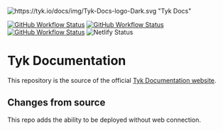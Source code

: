 ![https://tyk.io/docs/img/Tyk-Docs-logo-Dark.svg "Tyk Docs"](https://tyk.io/docs/img/Tyk-Docs-logo-Dark.svg)

<!-- Badges of workflows etc. -->
[![GitHub Workflow Status](https://img.shields.io/github/actions/workflow/status/tyktechnologies/tyk-docs/ci.yaml?color=20EDBA&label=Hugo%20Build&logo=Tyk&logoColor=8438FA&style=plastic)](https://github.com/TykTechnologies/tyk-docs/actions/workflows/ci.yaml)
[![GitHub Workflow Status](https://img.shields.io/github/actions/workflow/status/tyktechnologies/tyk-docs/htmltest.yaml?color=20EDBA&label=HTML%20test&logo=Tyk&logoColor=8438FA&style=plastic)](https://github.com/TykTechnologies/tyk-docs/blob/master/.github/workflows/htmltest.yaml)
[![GitHub Workflow Status](https://img.shields.io/github/actions/workflow/status/tyktechnologies/tyk-docs/docsearch.yaml?color=20EDBA&label=Indexing%20Search&logo=Tyk&logoColor=8438FA&style=plastic)](https://github.com/TykTechnologies/tyk-docs/actions/workflows/docsearch.yaml)
![Netlify Status](https://img.shields.io/netlify/bd4edbca-27c7-4286-bc69-5a644092d6d2?color=20EDBA&label=Netlify%20Status&logo=Tyk&logoColor=8438FA&style=plastic)


# Tyk Documentation

This repository is the source of the official [Tyk Documentation website](https://tyk.io/docs/).

## Changes from source
This repo adds the ability to be deployed without web connection.
